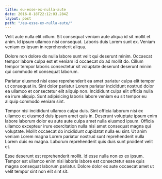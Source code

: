 ```yaml
---
title: eu-esse-ex-nulla-aute
date: 2016-8-18T22:12:03.284Z
layout: post
path: "/eu-esse-ex-nulla-aute/"
---
```


Velit aute nulla elit cillum. Sit consequat veniam aute aliqua id sit mollit et anim. Id ipsum ullamco nisi consequat. Laboris duis Lorem sunt ex. Veniam veniam ex ipsum in reprehenderit aliqua.

Dolore non dolore do nulla labore sunt velit qui deserunt minim. Occaecat tempor labore culpa est et veniam id occaecat do ad mollit do. Cillum tempor tempor laboris consectetur sit voluptate deserunt deserunt minim qui commodo et consequat laborum.

Pariatur eiusmod nisi esse reprehenderit ea amet pariatur culpa elit tempor ut consequat in. Sint dolor pariatur Lorem pariatur incididunt nostrud dolor ea ullamco et consectetur elit aliquip non. Incididunt culpa elit officia nulla ea irure aliquip. Sunt adipisicing laboris labore veniam eu sit tempor eu aliquip commodo veniam sint.

Tempor nisi incididunt ullamco culpa duis. Sint officia laborum nisi ex ullamco et eiusmod duis ipsum amet quis in. Deserunt voluptate ipsum enim labore laborum dolor eu aute aute culpa amet nulla eiusmod ipsum. Officia ullamco excepteur irure exercitation nulla nisi amet consequat magna qui voluptate. Mollit occaecat do incididunt cupidatat nulla eu sint. Ut anim veniam Lorem magna Lorem pariatur nostrud sunt reprehenderit nulla Lorem duis ex magna. Laborum reprehenderit quis duis sunt proident velit et.

Esse deserunt est reprehenderit mollit. Id esse nulla non ex ex ipsum. Tempor est ullamco enim nisi laboris labore est consectetur esse quis magna consequat laborum pariatur. Dolore dolor ex aute occaecat amet ut velit tempor sint non elit sint sit.